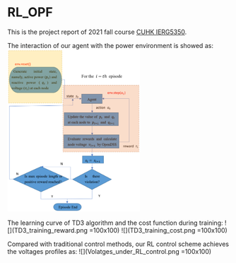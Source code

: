 # RL_OPF

This is the project report of 2021 fall course [CUHK IERG5350](https://cuhkrlcourse.github.io/).

The interaction of our agent with the power environment is showed as:
<img width="300"  src=intersaction.png>

The learning curve of TD3 algorithm and the cost function during training:
![](TD3_training_reward.png =100x100)
![](TD3_training_cost.png =100x100)

Compared with traditional control methods, our RL control scheme achieves the voltages profiles as:
![](Volatges_under_RL_control.png =100x100)

